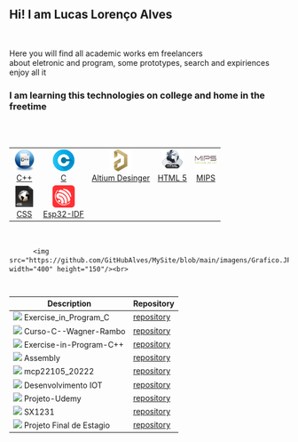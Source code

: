 

<!--comentario-->
<!--Saudaçoes-->
<h2>Hi! I am Lucas Lorenço Alves</h2><br>
<!--
<h3>I'm currently working on <img src= "https://github.com/GitHubAlves/MySite/blob/main/imagens/%C3%ADndicehomp.jpg" width="30" height="30"/>with the Hardware</h3>
<h3>And i am learning this technologies </h3><br>
-->
<!--quabra de linha-->

<p>
  Here you will find all academic works em freelancers<br>
  about eletronic and program, some prototypes, search and expiriences
  enjoy all it
</p>
<h3>I am learning this technologies on college and home in the freetime</h3><br>
<br />
<!--Tabela-->
<table cellspacing="5" cellpadding="5" width="100%">
  <tr> <!--Inicio Quadrado da tabela-linha-->
       <td align="center">
          <a href="https://www.linkedin.com/in/lucas-loren%C3%A7o-alves-4206b9201/">
          <img src="https://github.com/GitHubAlves/MySite/blob/main/imagens/C%2B%2B.png" width="40" height="40"/><br>C++
          </a>
       </td><!--Fim da primeira linha da tabela-->
    <td align="center">
      <a href="https://www.linkedin.com/in/lucas-loren%C3%A7o-alves-4206b9201/">
        <img src="https://github.com/GitHubAlves/MySite/blob/main/imagens/C.png" width="40" height="40"/><br>C
      </a>  
    </td>
    <td align="center">
      <a href="https://www.linkedin.com/in/lucas-loren%C3%A7o-alves-4206b9201/">
        <img src="https://github.com/GitHubAlves/MySite/blob/main/imagens/altium-designer.png" width="40" height="40"/><br>Altium Desinger
      </a>  
    </td>
    <td align="center">
      <a href="https://www.linkedin.com/in/lucas-loren%C3%A7o-alves-4206b9201/">
        <img src="https://github.com/GitHubAlves/MySite/blob/main/imagens/html-5.png" width="40" height="40"><br>HTML 5
      </a>  
    </td>
    <td align="center">
      <a href="-----------------">
        <img src="https://github.com/GitHubAlves/MySite/blob/main/imagens/MIPS-destaque.png.webp" width="40" height="40"><br>MIPS
      </a>
    </td>

  </tr><!--Fim da linha da tabela-->
  
  <tr> <!--Nova linha da tabela-->
    <td align="center">
      <a href="-------------------">
        <img src="https://github.com/GitHubAlves/MySite/blob/main/imagens/CSS.png"  width="40" height="40"/><br>CSS
      </a>  
    </td>
    <td align="center">
      <a href="------------------">
        <img src="https://github.com/GitHubAlves/MySite/blob/main/imagens/espressif_icon_130944.png" width="40" height="40"/><br>Esp32-IDF
      </a>  
    </td>
  
</table>

<br>

<table align="left" cellspacing="0" cellpadding="0" width="100%">
 
  <!--Inicio Grafico-->
 <!-- <a href="https://githubalves.github.io/MySite/fotos.html">-->
          <img src="https://github.com/GitHubAlves/MySite/blob/main/imagens/Grafico.JPG" width="400" height="150"/><br>
  </a>
  <!--Fim Grafico-->
</table>  <!--inicio da tabela dos repositórios-->

| Description                                                              | Repository                                                                | 
| ------------------------------------------------------------------------ | ------------------------------------------------------------------------- | 
| ![](/assets/img/git-repository-line.svg) Exercise_in_Program_C           | [repository](https://github.com/GitHubAlves/Exercise_in_Program_C)        |                                                                                
| ![](/assets/img/git-repository-line.svg) Curso-C--Wagner-Rambo           | [repository](https://github.com/GitHubAlves/Curso-C--Wagner-Rambo)        |                                
| ![](/assets/img/git-repository-line.svg) Exercise-in-Program-C++         | [repository](https://github.com/GitHubAlves/Exercise-in-Program-C-)       |                                
| ![](/assets/img/git-repository-line.svg) Assembly                        | [repository](https://github.com/GitHubAlves/Assembly_)                    |  
| ![](/assets/img/git-repository-line.svg) mcp22105_20222                  | [repository](https://github.com/GitHubAlves/mcp22105_20222)               |
| ![](/assets/img/git-repository-line.svg) Desenvolvimento IOT             | [repository](https://github.com/GitHubAlves/LoraSX1276)                   |
| ![](/assets/img/git-repository-line.svg) Projeto-Udemy                   | [repository](https://github.com/GitHubAlves/Projeto-Udemy)                |
| ![](/assets/img/git-repository-line.svg) SX1231                          | [repository](https://github.com/GitHubAlves/SX1231)                       |
| ![](/assets/img/git-repository-line.svg) Projeto Final de Estagio        | [repository](https://github.com/GitHubAlves/SX1231)                       |



